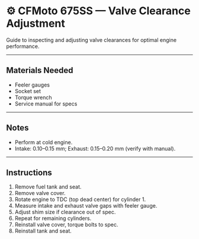 # ⚙️ CFMoto 675SS — Valve Clearance Adjustment

Guide to inspecting and adjusting valve clearances for optimal engine performance.

---

## Materials Needed
- Feeler gauges
- Socket set
- Torque wrench
- Service manual for specs

---

## Notes
- Perform at cold engine.  
- Intake: 0.10–0.15 mm; Exhaust: 0.15–0.20 mm (verify with manual).  

---

## Instructions

1. Remove fuel tank and seat.  
2. Remove valve cover.  
3. Rotate engine to TDC (top dead center) for cylinder 1.  
4. Measure intake and exhaust valve gaps with feeler gauge.  
5. Adjust shim size if clearance out of spec.  
6. Repeat for remaining cylinders.  
7. Reinstall valve cover, torque bolts to spec.  
8. Reinstall tank and seat.
